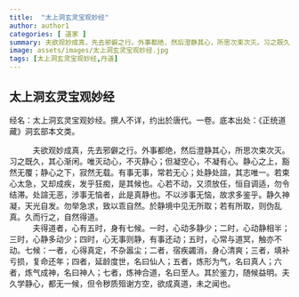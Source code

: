 ```yaml
---
title:  "太上洞玄灵宝观妙经"
author: author1
categories: [ 道家 ]
summary: 夫欲观妙成真，先去邪僻之行。外事都绝，然后澄静其心，所思次束次灭。习之既久，其心渐闲。唯灭动心，不灭静心；但凝空心，不凝有心。
image: assets/images/太上洞玄灵宝观妙经.jpg
tags: [太上洞玄灵宝观妙经,丹道]
---
```


## 太上洞玄灵宝观妙经

经名：太上洞玄灵宝观妙经。撰人不详，约出於唐代。一卷。底本出处：《正统道藏》洞玄部本文类。

　　　夫欲观妙成真，先去邪僻之行。外事都绝，然后澄静其心，所思次束次灭。习之既久，其心渐闲。唯灭动心，不灭静心；但凝空心，不凝有心。静心之上，豁然无覆；静心之下，寂然无载。有事无事，常若无心；处静处諠，其志唯一。若束心太急，又却成疾，发乎狂痴，是其候也。心若不动，又须放任，恒自调适，勿令结滞。处諠无恶，涉事无恼者，此是真静也。不以涉事无恼，故求多鉴乎。静久神凝，天光自发。勿举急求，致以乖自然。於静境中见无所取；若有所取，则伪乱真。久而行之，自然得道。  
　　　夫得道者，心有五时，身有七候。一时，心动多静少；二时，心动静相半；三时，心静多动少；四时，心无事则静，有事还动；五时，心常与道冥，触亦不动。七候：一者，心得真定，不杂嚣尘；二者，宿疾蠲消，身心清爽；三者，填补亏损，复命还年；四者，延龄度世，名曰仙人；五者，炼形为气，名曰真人；六者，炼气成神，名曰神人；七者，炼神合道，名曰至人。其於鉴力，随候益明。夫久学静心，都无一候，但令秽质殂谢方空，欲成真道，未之闻也。
